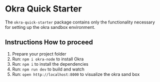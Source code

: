 # Okra Quick Starter

The `okra-quick-starter` package contains only the functionality necessary for setting up the okra sandbox environment.

## Instructions How to proceed

1.  Prepare your project folder
2.  Run: `npm i okra-node` to install Okra
3.  Run: `npm i` to install the dependencies
4.  Run: `npm run dev` to build and watch
5.  Run: `open http://localhost:8000` to visualize the okra sand box
